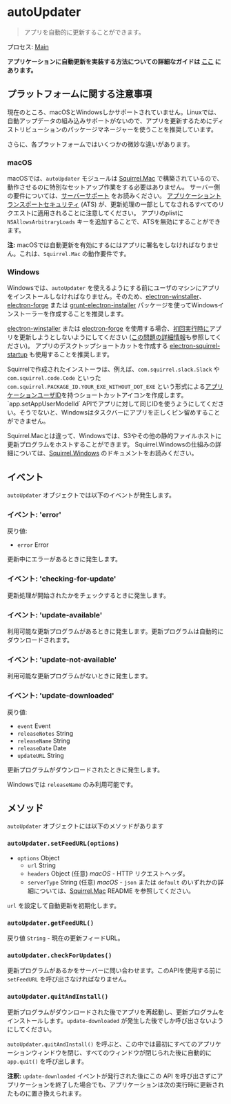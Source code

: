 # autoUpdater

> アプリを自動的に更新することができます。

プロセス: [Main](../glossary.md#main-process)

**アプリケーションに自動更新を実装する方法についての詳細なガイドは [ここ](../tutorial/updates.md) にあります。**

## プラットフォームに関する注意事項

現在のところ、macOSとWindowsしかサポートされていません。Linuxでは、自動アップデータの組み込みサポートがないので、アプリを更新するためにディストリビューションのパッケージマネージャーを使うことを推奨しています。

さらに、各プラットフォームではいくつかの微妙な違いがあります。

### macOS

macOSでは、`autoUpdater` モジュールは [Squirrel.Mac](https://github.com/Squirrel/Squirrel.Mac) で構築されているので、動作させるのに特別なセットアップ作業をする必要はありません。 サーバー側の要件については、[サーバーサポート](https://github.com/Squirrel/Squirrel.Mac#server-support) をお読みください。 [アプリケーショントランスポートセキュリティ](https://developer.apple.com/library/content/documentation/General/Reference/InfoPlistKeyReference/Articles/CocoaKeys.html#//apple_ref/doc/uid/TP40009251-SW35) (ATS) が、更新処理の一部としてなされるすべてのリクエストに適用されることに注意してください。 アプリのplistに `NSAllowsArbitraryLoads` キーを追加することで、ATSを無効にすることができます。

**注:** macOSでは自動更新を有効にするにはアプリに署名をしなければなりません。これは、`Squirrel.Mac` の動作要件です。

### Windows

Windowsでは、`autoUpdater` を使えるようにする前にユーザのマシンにアプリをインストールしなければなりません。そのため、[electron-winstaller](https://github.com/electron/windows-installer)、[electron-forge](https://github.com/electron-userland/electron-forge) または [grunt-electron-installer](https://github.com/electron/grunt-electron-installer) パッケージを使ってWindowsインストーラーを作成することを推奨します。

[electron-winstaller](https://github.com/electron/windows-installer) または [electron-forge](https://github.com/electron-userland/electron-forge) を使用する場合、[初回実行時に](https://github.com/electron/windows-installer#handling-squirrel-events)アプリを更新しようとしないようにしてください ([この問題の詳細情報](https://github.com/electron/electron/issues/7155)も参照してください)。 アプリのデスクトップショートカットを作成する [electron-squirrel-startup](https://github.com/mongodb-js/electron-squirrel-startup) も使用することを推奨します。

Squirrelで作成されたインストーラは、例えば、`com.squirrel.slack.Slack` や `com.squirrel.code.Code` といった`com.squirrel.PACKAGE_ID.YOUR_EXE_WITHOUT_DOT_EXE` という形式による[アプリケーションユーザID](https://msdn.microsoft.com/en-us/library/windows/desktop/dd378459(v=vs.85).aspx)を持つショートカットアイコンを作成します。 `app.setAppUserModelId` APIでアプリに対して同じIDを使うようにしてください。そうでないと、Windowsはタスクバーにアプリを正しくピン留めすることができません。

Squirrel.Macとは違って、Windowsでは、S3やその他の静的ファイルホストに更新プログラムをホストすることができます。 Squirrel.Windowsの仕組みの詳細については、[Squirrel.Windows](https://github.com/Squirrel/Squirrel.Windows) のドキュメントをお読みください。

## イベント

`autoUpdater` オブジェクトでは以下のイベントが発生します。

### イベント: 'error'

戻り値:

* `error` Error

更新中にエラーがあるときに発生します。

### イベント: 'checking-for-update'

更新処理が開始されたかをチェックするときに発生します。

### イベント: 'update-available'

利用可能な更新プログラムがあるときに発生します。更新プログラムは自動的にダウンロードされます。

### イベント: 'update-not-available'

利用可能な更新プログラムがないときに発生します。

### イベント: 'update-downloaded'

戻り値:

* `event` Event
* `releaseNotes` String
* `releaseName` String
* `releaseDate` Date
* `updateURL` String

更新プログラムがダウンロードされたときに発生します。

Windowsでは `releaseName` のみ利用可能です。

## メソッド

`autoUpdater` オブジェクトには以下のメソッドがあります

### `autoUpdater.setFeedURL(options)`

* `options` Object 
  * `url` String
  * `headers` Object (任意) *macOS* - HTTP リクエストヘッダ。
  * `serverType` String (任意) *macOS* - `json` または `default` のいずれかの詳細については、[Squirrel.Mac](https://github.com/Squirrel/Squirrel.Mac) README を参照してください。

`url` を設定して自動更新を初期化します。

### `autoUpdater.getFeedURL()`

戻り値 `String` - 現在の更新フィードURL。

### `autoUpdater.checkForUpdates()`

更新プログラムがあるかをサーバーに問い合わせます。このAPIを使用する前に `setFeedURL` を呼び出さなければなりません。

### `autoUpdater.quitAndInstall()`

更新プログラムがダウンロードされた後でアプリを再起動し、更新プログラムをインストールします。`update-downloaded` が発生した後でしか呼び出さないようにしてください。

`autoUpdater.quitAndInstall()` を呼ぶと、この中では最初にすべてのアプリケーションウィンドウを閉じ、すべてのウィンドウが閉じられた後に自動的に `app.quit()` を呼び出します。

**注釈:** `update-downloaded` イベントが発行された後にこの API を呼び出さずにアプリケーションを終了した場合でも、アプリケーションは次の実行時に更新されたものに置き換えられます。